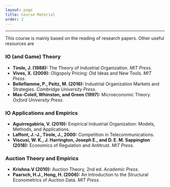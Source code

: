 ```yaml
---
layout: page
title: Course Material
order: 2
---
```

***

This course is mainly based on the reading of research papers. Other useful resources are

### IO (and Game) Theory
- **Tirole, J. (1988):** The Theory of Industrial Organization. *MIT Press*.  
- **Vives, X. (2009):** Oligopoly Pricing: Old Ideas and New Tools. *MIT Press*.  
- **Belleflamme, P., Peitz, M. (2016):** Industrial Organization Markets and Strategies. *Cambridge University Press*.  
- **Mas-Colell, Whinston, and Green (1997):** Microeconomic Theory. *Oxford University Press*.

### IO Applications and Empirics
- **Aguirregabiria, V. (2019):** Empirical Industrial Organization: Models, Methods, and Applications.  
- **Laffont, J.-J., Tirole, J., 2000:** Competition in Telecommunications.  
- **Viscusi, W. K., J. Harrington, Joseph E., and D. E. M. Sappington (2018):** Economics of Regulation and Antitrust. *MIT Press*.  

### Auction Theory and Empirics
- **Krishna.V (2010):** Auction Theory, 2nd ed. *Academic Press*.  
- **Paarsch, H.J., Hong, H. (2006):** An Introduction to the Structural Econometrics of Auction Data. *MIT Press*.
